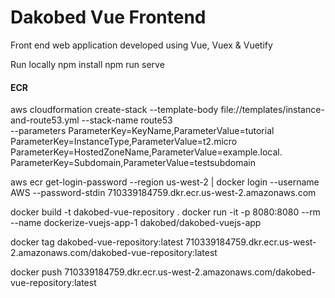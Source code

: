 # Dakobed Vue Frontend
Front end web application developed using Vue, Vuex  & Vuetify

Run locally
npm install 
npm run serve

#### ECR 


aws cloudformation create-stack --template-body file://templates/instance-and-route53.yml --stack-name route53 \
--parameters ParameterKey=KeyName,ParameterValue=tutorial ParameterKey=InstanceType,ParameterValue=t2.micro \
 ParameterKey=HostedZoneName,ParameterValue=example.local. ParameterKey=Subdomain,ParameterValue=testsubdomain


aws ecr get-login-password --region us-west-2 | docker login --username AWS --password-stdin 710339184759.dkr.ecr.us-west-2.amazonaws.com

docker build -t dakobed-vue-repository .
docker run -it -p 8080:8080 --rm --name dockerize-vuejs-app-1 dakobed/dakobed-vuejs-app

docker tag dakobed-vue-repository:latest 710339184759.dkr.ecr.us-west-2.amazonaws.com/dakobed-vue-repository:latest

docker push 710339184759.dkr.ecr.us-west-2.amazonaws.com/dakobed-vue-repository:latest

